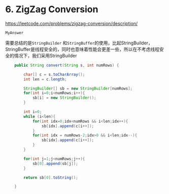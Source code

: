 # 6. ZigZag Conversion

https://leetcode.com/problems/zigzag-conversion/description/



`MyAnswer`

需要总结的是`StringBuilder` 和`StringBuffer`的使用，比起StringBuilder，StringBuffer是线程安全的，同时也意味着性能会更差一些，所以在不考虑线程安全的情况下，我们采用StringBuilder

```Java
    public String convert(String s, int numRows) {

        char[] c = s.toCharArray();
        int len = c.length;

        StringBuilder[] sb = new StringBuilder[numRows];
        for(int i=0;i<numRows;i++){
            sb[i] = new StringBuilder();
        }

        int i=0;
        while (i<len){
            for(int idx=0;idx<numRows && i<len;idx++){
                sb[idx].append(c[i++]);
            }
            for(int idx = numRows-2;idx>0 && i<len;idx--){
                sb[idx].append(c[i++]);
            }
        }

        for(int j=1;j<numRows;j++){
            sb[0].append(sb[j]);
        }

        return sb[0].toString();

    }
```

